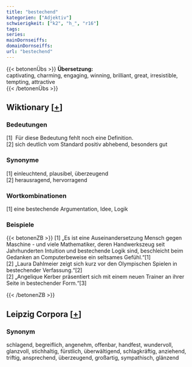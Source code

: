 ```yaml
---
title: "bestechend"
kategorien: ["Adjektiv"]
schwierigkeit: ["k2", "h_", "r16"]
tags:
series:
mainDornseiffs:
domainDornseiffs:
url: "bestechend"
---
```


{{< betonenÜbs >}}
**Übersetzung:**  
captivating, charming, engaging, winning, brilliant, great, irresistible, tempting, attractive  
{{< /betonenÜbs >}}

## Wiktionary [[+](https://de.wiktionary.org/wiki/bestechend)]

### Bedeutungen
[1]  Für diese Bedeutung fehlt noch eine Definition.  
[2] sich deutlich vom Standard positiv abhebend, besonders gut  

### Synonyme
[1] einleuchtend, plausibel, überzeugend  
[2] herausragend, hervorragend  

### Wortkombinationen
[1] eine bestechende Argumentation, Idee, Logik  

### Beispiele
{{< betonenZB >}}
[1] „Es ist eine Auseinandersetzung Mensch gegen Maschine - und viele Mathematiker, deren Handwerkszeug seit Jahrhunderten Intuition und bestechende Logik sind, beschleicht beim Gedanken an Computerbeweise ein seltsames Gefühl.“[1]  
[2] „Laura Dahlmeier zeigt sich kurz vor den Olympischen Spielen in bestechender Verfassung.“[2]  
[2] „Angelique Kerber präsentiert sich mit einem neuen Trainer an ihrer Seite in bestechender Form.“[3]  

{{< /betonenZB >}}

## Leipzig Corpora [[+](https://corpora.uni-leipzig.de/en/res?word=bestechend&corpusId=deu_newscrawl-public_2018)]


### Synonym
schlagend, begreiflich, angenehm, offenbar, handfest, wundervoll, glanzvoll, stichhaltig, fürstlich, überwältigend, schlagkräftig, anziehend, triftig, ansprechend, überzeugend, großartig, sympathisch, glänzend

